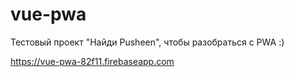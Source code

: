 # vue-pwa

Тестовый проект "Найди Pusheen", чтобы разобраться с PWA :) 

https://vue-pwa-82f11.firebaseapp.com
